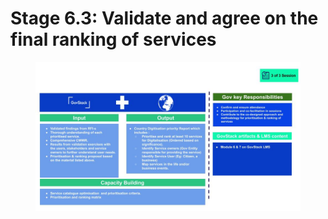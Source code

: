 # Stage 6.3: Validate and agree on the final ranking of services

<figure><img src="../../.gitbook/assets/Copy of version0.5Country Engagement Journey.pptx (8).jpg" alt=""><figcaption></figcaption></figure>
